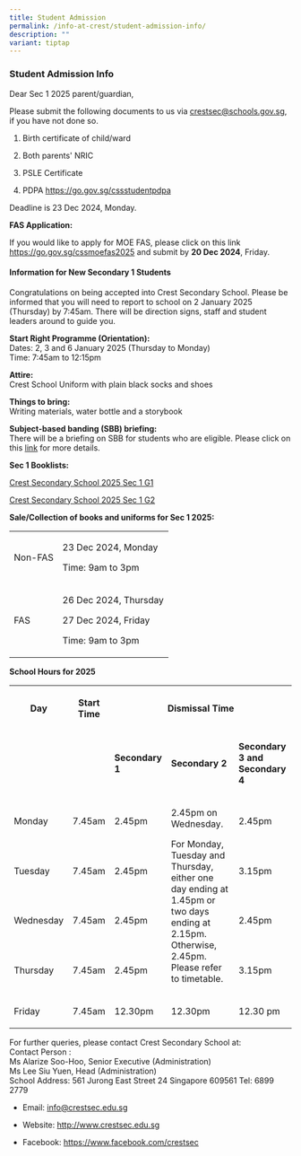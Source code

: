 ```yaml
---
title: Student Admission
permalink: /info-at-crest/student-admission-info/
description: ""
variant: tiptap
---
```

<h3>Student Admission Info</h3>
<p></p>
<p>Dear Sec 1 2025 parent/guardian,</p>
<p>Please submit the following documents to us via <a href="mailto:crestsec@schools.gov.sg" rel="noopener noreferrer nofollow" target="_blank">crestsec@schools.gov.sg</a>, if you
have not done so.</p>
<ol data-tight="true" class="tight">
<li>
<p>Birth certificate of child/ward</p>
</li>
<li>
<p>Both parents' NRIC</p>
</li>
<li>
<p>PSLE Certificate</p>
</li>
<li>
<p>PDPA <a href="https://go.gov.sg/cssstudentpdpa" rel="noopener noreferrer nofollow" target="_blank">https://go.gov.sg/cssstudentpdpa</a>
</p>
</li>
</ol>
<p>Deadline is 23 Dec 2024, Monday.</p>
<p></p>
<p><strong>FAS Application:</strong>
</p>
<p>If you would like to apply for MOE FAS, please click on this link <a href="https://go.gov.sg/cssmoefas2025" rel="noopener noreferrer nofollow" target="_blank">https://go.gov.sg/cssmoefas2025</a> and
submit by <strong>20 Dec 2024</strong>, Friday.</p>
<p></p>
<h4>Information for New Secondary 1 Students</h4>
<p></p>
<p>Congratulations on being accepted into Crest Secondary School. Please
be informed that you will need to report to school on 2 January 2025 (Thursday)
by 7:45am. There will be direction signs, staff and student leaders around
to guide you.</p>
<p></p>
<p><strong>Start Right Programme (Orientation):</strong>
<br>Dates: 2, 3 and 6 January 2025 (Thursday to Monday)
<br>Time: 7:45am to 12:15pm</p>
<p></p>
<p><strong>Attire:</strong>
<br>Crest School Uniform with plain black socks and shoes</p>
<p></p>
<p><strong>Things to bring:</strong>
<br>Writing materials, water bottle and a storybook</p>
<p></p>
<p><strong>Subject-based banding (SBB) briefing:</strong>
<br>There will be a briefing on SBB for students who are eligible. Please
click on this <a href="https://www.crestsec.edu.sg/announcements/announcements/2025-sbb-info/" rel="noopener noreferrer nofollow" target="_blank"><u>link</u></a> for
more details.</p>
<p></p>
<p><strong>Sec 1 Booklists:</strong>
</p>
<p><a href="/files/Crest_Secondary_School_2025_Sec_1_G1.pdf" rel="noopener noreferrer nofollow" target="_blank">Crest Secondary School 2025 Sec 1 G1</a>
</p>
<p><a href="/files/Crest_Secondary_School_2025_Sec_1_G2.pdf" rel="noopener noreferrer nofollow" target="_blank">Crest Secondary School 2025 Sec 1 G2</a>
</p>
<p></p>
<p><strong>Sale/Collection of books and uniforms for Sec 1 2025:</strong>
</p>
<table style="minWidth: 50px">
<colgroup>
<col>
<col>
</colgroup>
<tbody>
<tr>
<td rowspan="1" colspan="1">
<p>Non-FAS</p>
</td>
<td rowspan="1" colspan="1">
<p>23 Dec 2024, Monday</p>
<p>Time: 9am to 3pm</p>
</td>
</tr>
<tr>
<td rowspan="1" colspan="1">
<p>FAS</p>
</td>
<td rowspan="1" colspan="1">
<p>26 Dec 2024, Thursday</p>
<p>27 Dec 2024, Friday</p>
<p>Time: 9am to 3pm</p>
</td>
</tr>
</tbody>
</table>
<p></p>
<p><strong>School Hours for 2025</strong>
</p>
<table style="minWidth: 125px">
<colgroup>
<col>
<col>
<col>
<col>
<col>
</colgroup>
<tbody>
<tr>
<th rowspan="1" colspan="1">
<p>Day</p>
</th>
<th rowspan="1" colspan="1">
<p>Start Time</p>
</th>
<th rowspan="1" colspan="3">
<p>Dismissal Time</p>
</th>
</tr>
<tr>
<td rowspan="1" colspan="1">
<p></p>
</td>
<td rowspan="1" colspan="1">
<p></p>
</td>
<td rowspan="1" colspan="1">
<p><strong>Secondary 1</strong>
</p>
</td>
<td rowspan="1" colspan="1">
<p><strong>Secondary 2</strong>
</p>
</td>
<td rowspan="1" colspan="1">
<p><strong>Secondary 3 and Secondary 4</strong>
</p>
</td>
</tr>
<tr>
<td rowspan="1" colspan="1">
<p>Monday</p>
</td>
<td rowspan="1" colspan="1">
<p>7.45am</p>
</td>
<td rowspan="1" colspan="1">
<p>2.45pm</p>
</td>
<td rowspan="4" colspan="1">
<p>2.45pm on Wednesday.</p>
<p></p>
<p>For Monday, Tuesday and Thursday, either one day ending at 1.45pm or two
days ending at 2.15pm. Otherwise, 2.45pm. Please refer to timetable.</p>
</td>
<td rowspan="1" colspan="1">
<p>2.45pm</p>
</td>
</tr>
<tr>
<td rowspan="1" colspan="1">
<p>Tuesday</p>
</td>
<td rowspan="1" colspan="1">
<p>7.45am</p>
</td>
<td rowspan="1" colspan="1">
<p>2.45pm</p>
</td>
<td rowspan="1" colspan="1">
<p>3.15pm</p>
</td>
</tr>
<tr>
<td rowspan="1" colspan="1">
<p>Wednesday</p>
</td>
<td rowspan="1" colspan="1">
<p>7.45am</p>
</td>
<td rowspan="1" colspan="1">
<p>2.45pm</p>
</td>
<td rowspan="1" colspan="1">
<p>2.45pm</p>
</td>
</tr>
<tr>
<td rowspan="1" colspan="1">
<p>Thursday</p>
</td>
<td rowspan="1" colspan="1">
<p>7.45am</p>
</td>
<td rowspan="1" colspan="1">
<p>2.45pm</p>
</td>
<td rowspan="1" colspan="1">
<p>3.15pm</p>
</td>
</tr>
<tr>
<td rowspan="1" colspan="1">
<p>Friday</p>
</td>
<td rowspan="1" colspan="1">
<p>7.45am</p>
</td>
<td rowspan="1" colspan="1">
<p>12.30pm</p>
</td>
<td rowspan="1" colspan="1">
<p>12.30pm</p>
</td>
<td rowspan="1" colspan="1">
<p>12.30 pm</p>
</td>
</tr>
</tbody>
</table>
<p></p>
<p>For further queries, please contact Crest Secondary School at:
<br>Contact Person :
<br>Ms Alarize Soo-Hoo, Senior Executive (Administration)
<br>Ms Lee Siu Yuen, Head (Administration)
<br>School Address: 561 Jurong East Street 24 Singapore 609561 Tel: 6899 2779</p>
<ul data-tight="true" class="tight">
<li>
<p>Email:&nbsp;<a href="mailto:info@crestsec.edu.sg" rel="noopener noreferrer nofollow" target="_blank">info@crestsec.edu.sg</a>
</p>
</li>
<li>
<p>Website:&nbsp;<a href="http://www.crestsec.edu.sg/" rel="noopener noreferrer nofollow" target="_blank">http://www.crestsec.edu.sg</a>
</p>
</li>
<li>
<p>Facebook:&nbsp;<a href="https://www.facebook.com/crestsec" rel="noopener noreferrer nofollow" target="_blank">https://www.facebook.com/crestsec</a>
</p>
</li>
</ul>
<p></p>